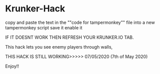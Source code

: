 # Krunker-Hack

copy and paste the text in the ""code for tampermonkey"" file into a new tampermonkey script
save it
enable it

IF IT DOESNT WORK THEN REFRESH YOUR KRUNKER.IO TAB.

This hack lets you see enemy players through walls,

THIS HACK IS STILL WORKING>>>>>  07/05/2020 (7th of May 2020)

Enjoy!!

